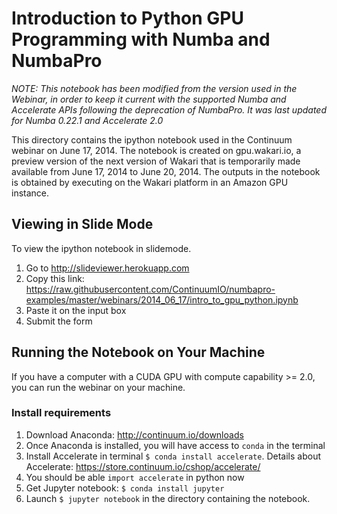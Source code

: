 # Introduction to Python GPU Programming with Numba and NumbaPro

*NOTE: This notebook has been modified from the version used in the Webinar, in
order to keep it current with the supported Numba and Accelerate APIs following
the deprecation of NumbaPro. It was last updated for Numba 0.22.1 and Accelerate
2.0*

This directory contains the ipython notebook used in the Continuum webinar on
June 17, 2014.  The notebook is created on gpu.wakari.io, a preview version of 
the next version of Wakari that is temporarily made available from June 17, 2014
to June 20, 2014.  The outputs in the notebook is obtained by executing on the 
Wakari platform in an Amazon GPU instance.

## Viewing in Slide Mode

To view the ipython notebook in slidemode.

1. Go to http://slideviewer.herokuapp.com 
2. Copy this link: https://raw.githubusercontent.com/ContinuumIO/numbapro-examples/master/webinars/2014_06_17/intro_to_gpu_python.ipynb
3. Paste it on the input box
4. Submit the form

## Running the Notebook on Your Machine

If you have a computer with a CUDA GPU with compute capability >= 2.0,
you can run the webinar on your machine.

### Install requirements

1. Download Anaconda: http://continuum.io/downloads
2. Once Anaconda is installed, you will have access to ``conda`` in the terminal
3. Install Accelerate in terminal ``$ conda install accelerate``.  Details about Accelerate: https://store.continuum.io/cshop/accelerate/
4. You should be able ``import accelerate`` in python now
5. Get Jupyter notebook: ``$ conda install jupyter``
6. Launch ``$ jupyter notebook`` in the directory containing the notebook.





